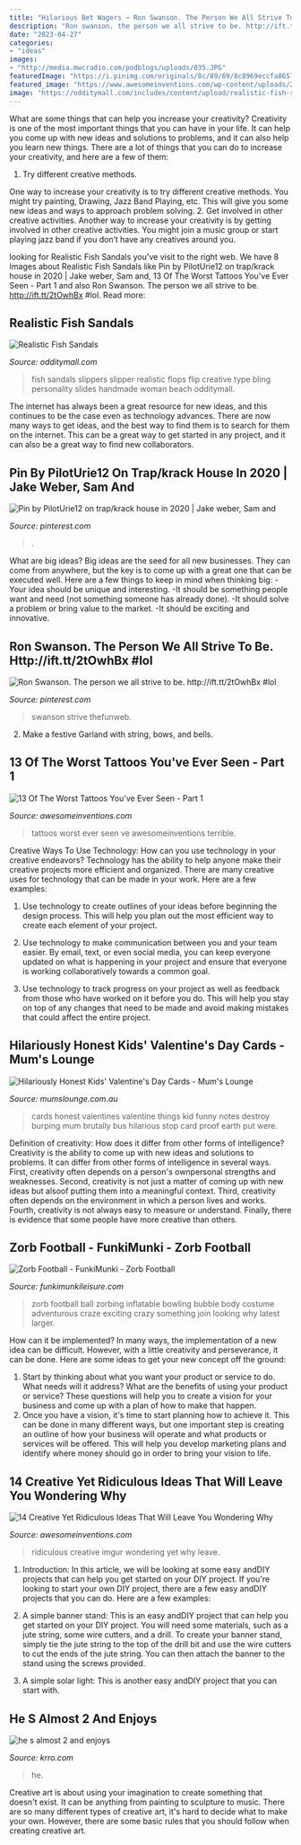 ```yaml
---
title: "Hilarious Bet Wagers ~ Ron Swanson. The Person We All Strive To Be. Http://ift.tt/2towhbx #lol"
description: "Ron swanson. the person we all strive to be. http://ift.tt/2towhbx #lol"
date: "2023-04-27"
categories:
- "ideas"
images:
- "http://media.mwcradio.com/podblogs/uploads/035.JPG"
featuredImage: "https://i.pinimg.com/originals/8c/89/69/8c8969eccfa86578242cc44ab3ed72a9.jpg"
featured_image: "https://www.awesomeinventions.com/wp-content/uploads/2015/01/game-controller-bike.jpg"
image: "https://odditymall.com/includes/content/upload/realistic-fish-sandals-1006.jpg"
---
```



What are some things that can help you increase your creativity?
Creativity is one of the most important things that you can have in your life. It can help you come up with new ideas and solutions to problems, and it can also help you learn new things. There are a lot of things that you can do to increase your creativity, and here are a few of them: 
1. Try different creative methods.

One way to increase your creativity is to try different creative methods. You might try painting, Drawing, Jazz Band Playing, etc. This will give you some new ideas and ways to approach problem solving. 
2. Get involved in other creative activities.
Another way to increase your creativity is by getting involved in other creative activities. You might join a music group or start playing jazz band if you don’t have any creatives around you.

	

		
looking for Realistic Fish Sandals you've visit to the right web. We have 8 Images about Realistic Fish Sandals like Pin by PilotUrie12 on trap/krack house in 2020 | Jake weber, Sam and, 13 Of The Worst Tattoos You&#039;ve Ever Seen - Part 1 and also Ron Swanson. The person we all strive to be. http://ift.tt/2tOwhBx #lol. Read more:
		
    
## Realistic Fish Sandals

<img loading=lazy src="https://odditymall.com/includes/content/upload/realistic-fish-sandals-1006.jpg" onerror="this.onerror=null;this.src='https://tse1.mm.bing.net/th?id=OIP.gRwR3Mwqg9GuE5SdEHVb5QHaHa&amp;pid=15.1';" alt="Realistic Fish Sandals">

_Source: odditymall.com_

>fish sandals slippers slipper realistic flops flip creative type bling personality slides handmade woman beach odditymall. 

	

The internet has always been a great resource for new ideas, and this continues to be the case even as technology advances. There are now many ways to get ideas, and the best way to find them is to search for them on the internet. This can be a great way to get started in any project, and it can also be a great way to find new collaborators.

    
## Pin By PilotUrie12 On Trap/krack House In 2020 | Jake Weber, Sam And

<img loading=lazy src="https://i.pinimg.com/736x/08/0a/bb/080abbc35610b8ade5cb023f60f55413.jpg" onerror="this.onerror=null;this.src='https://tse4.mm.bing.net/th?id=OIP.4qKQia5EM6mq0oZuaF_K_QHaMd&amp;pid=15.1';" alt="Pin by PilotUrie12 on trap/krack house in 2020 | Jake weber, Sam and">

_Source: pinterest.com_

>. 

	

What are big ideas?
Big ideas are the seed for all new businesses. They can come from anywhere, but the key is to come up with a great one that can be executed well. Here are a few things to keep in mind when thinking big: 
-Your idea should be unique and interesting. 
-It should be something people want and need (not something someone has already done). 
-It should solve a problem or bring value to the market. 
-It should be exciting and innovative.

    
## Ron Swanson. The Person We All Strive To Be. Http://ift.tt/2tOwhBx #lol

<img loading=lazy src="https://i.pinimg.com/originals/8c/89/69/8c8969eccfa86578242cc44ab3ed72a9.jpg" onerror="this.onerror=null;this.src='https://tse1.mm.bing.net/th?id=OIP.XBp4w8gmWwifrVm3lIubygHaIX&amp;pid=15.1';" alt="Ron Swanson. The person we all strive to be. http://ift.tt/2tOwhBx #lol">

_Source: pinterest.com_

>swanson strive thefunweb. 

	

2. Make a festive Garland with string, bows, and bells.

    
## 13 Of The Worst Tattoos You&#039;ve Ever Seen - Part 1

<img loading=lazy src="https://www.awesomeinventions.com/wp-content/uploads/2016/05/worst-tattoos-one.jpg" onerror="this.onerror=null;this.src='https://tse4.mm.bing.net/th?id=OIP.R3g0crXYL_-Pv4Zt9-esQQHaD8&amp;pid=15.1';" alt="13 Of The Worst Tattoos You&#039;ve Ever Seen - Part 1">

_Source: awesomeinventions.com_

>tattoos worst ever seen ve awesomeinventions terrible. 

	

Creative Ways To Use Technology: How can you use technology in your creative endeavors?
Technology has the ability to help anyone make their creative projects more efficient and organized. There are many creative uses for technology that can be made in your work. Here are a few examples:
1. Use technology to create outlines of your ideas before beginning the design process. This will help you plan out the most efficient way to create each element of your project.

2. Use technology to make communication between you and your team easier. By email, text, or even social media, you can keep everyone updated on what is happening in your project and ensure that everyone is working collaboratively towards a common goal.

3. Use technology to track progress on your project as well as feedback from those who have worked on it before you do. This will help you stay on top of any changes that need to be made and avoid making mistakes that could affect the entire project.

    
## Hilariously Honest Kids&#039; Valentine&#039;s Day Cards - Mum&#039;s Lounge

<img loading=lazy src="https://www.mumslounge.com.au/wp-content/uploads/2015/02/hilarious-kids-valentines-cards-1.jpg" onerror="this.onerror=null;this.src='https://tse3.mm.bing.net/th?id=OIP.SWcBprhzZJnRsSf1TxHy-QHaFg&amp;pid=15.1';" alt="Hilariously Honest Kids&#039; Valentine&#039;s Day Cards - Mum&#039;s Lounge">

_Source: mumslounge.com.au_

>cards honest valentines valentine things kid funny notes destroy burping mum brutally bus hilarious stop card proof earth put were. 

	

Definition of creativity: How does it differ from other forms of intelligence?
Creativity is the ability to come up with new ideas and solutions to problems. It can differ from other forms of intelligence in several ways. First, creativity often depends on a person's ownpersonal strengths and weaknesses. Second, creativity is not just a matter of coming up with new ideas but alsoof putting them into a meaningful context. Third, creativity often depends on the environment in which a person lives and works. Fourth, creativity is not always easy to measure or understand. Finally, there is evidence that some people have more creative than others.

    
## Zorb Football - FunkiMunki - Zorb Football

<img loading=lazy src="https://www.funkimunkileisure.com/wp-content/uploads/2014/01/zorb.jpg" onerror="this.onerror=null;this.src='https://tse3.mm.bing.net/th?id=OIP.DMj2W2yw8CDeqxayBrpGkgHaE8&amp;pid=15.1';" alt="Zorb Football - FunkiMunki - Zorb Football">

_Source: funkimunkileisure.com_

>zorb football ball zorbing inflatable bowling bubble body costume adventurous craze exciting crazy something join looking why latest larger. 

	

How can it be implemented?
In many ways, the implementation of a new idea can be difficult. However, with a little creativity and perseverance, it can be done. Here are some ideas to get your new concept off the ground: 
1. Start by thinking about what you want your product or service to do. What needs will it address? What are the benefits of using your product or service? These questions will help you to create a vision for your business and come up with a plan of how to make that happen. 
2. Once you have a vision, it's time to start planning how to achieve it. This can be done in many different ways, but one important step is creating an outline of how your business will operate and what products or services will be offered. This will help you develop marketing plans and identify where money should go in order to bring your vision to life.

    
## 14 Creative Yet Ridiculous Ideas That Will Leave You Wondering Why

<img loading=lazy src="https://www.awesomeinventions.com/wp-content/uploads/2015/01/game-controller-bike.jpg" onerror="this.onerror=null;this.src='https://tse1.mm.bing.net/th?id=OIP.AI0115YLryfeu3wGFmR2kAHaE1&amp;pid=15.1';" alt="14 Creative Yet Ridiculous Ideas That Will Leave You Wondering Why">

_Source: awesomeinventions.com_

>ridiculous creative imgur wondering yet why leave. 

	

1) Introduction: In this article, we will be looking at some easy andDIY projects that can help you get started on your DIY project.
If you're looking to start your own DIY project, there are a few easy andDIY projects that you can do. Here are a few examples:
1) A simple banner stand: This is an easy andDIY project that can help you get started on your DIY project. You will need some materials, such as a jute string, some wire cutters, and a drill. To create your banner stand, simply tie the jute string to the top of the drill bit and use the wire cutters to cut the ends of the jute string. You can then attach the banner to the stand using the screws provided.

2) A simple solar light: This is another easy andDIY project that you can start with.

    
## He S Almost 2 And Enjoys

<img loading=lazy src="http://media.mwcradio.com/podblogs/uploads/035.JPG" onerror="this.onerror=null;this.src='https://tse2.mm.bing.net/th?id=OIP.E7i87z9xRFzKvkIOnE27zQHaJ6&amp;pid=15.1';" alt="he s almost 2 and enjoys">

_Source: krro.com_

>he. 

	

Creative art is about using your imagination to create something that doesn't exist. It can be anything from painting to sculpture to music. There are so many different types of creative art, it's hard to decide what to make your own. However, there are some basic rules that you should follow when creating creative art.

